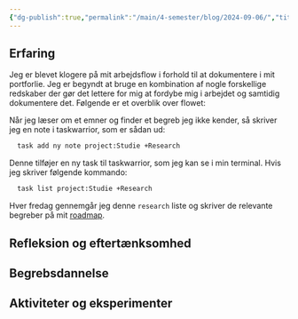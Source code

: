 ```yaml
---
{"dg-publish":true,"permalink":"/main/4-semester/blog/2024-09-06/","title":"Fre. d. 06. Sep","created":"2024-09-06T06:25:14.742+02:00"}
---
```



## Erfaring

Jeg er blevet klogere på mit arbejdsflow i forhold til at dokumentere i mit
portforlie.
Jeg er begyndt at bruge en kombination af nogle forskellige redskaber der gør
det lettere for mig at fordybe mig i arbejdet og samtidig dokumentere det.
Følgende er et overblik over flowet:

Når jeg læser om et emner og finder et begreb jeg ikke kender, så skriver jeg en
note i taskwarrior, som er sådan ud:

```bash
  task add ny note project:Studie +Research
```

Denne tilføjer en ny task til taskwarrior, som jeg kan se i min terminal. Hvis
jeg skriver følgende kommando:

```bash
  task list project:Studie +Research
```

Hver fredag gennemgår jeg denne `research` liste og skriver de relevante
begreber på mit [roadmap](https://roadmap.sh/r/4-semester).

## Refleksion og eftertænksomhed

## Begrebsdannelse

## Aktiviteter og eksperimenter
